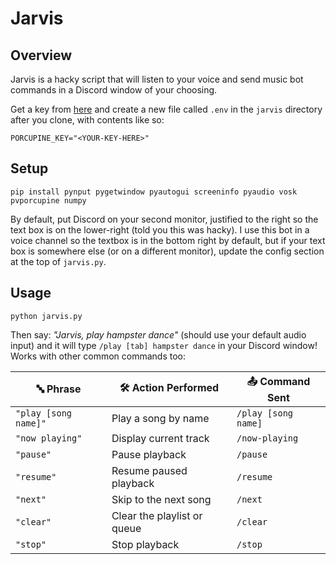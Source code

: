 # Jarvis

## Overview
Jarvis is a hacky script that will listen to your voice and send music bot commands in a Discord window of your choosing.

Get a key from [here]([url](https://console.picovoice.ai/signup)) and create a new file called `.env` in the `jarvis` directory after you clone, with contents like so:

`PORCUPINE_KEY="<YOUR-KEY-HERE>"`

## Setup
`pip install pynput pygetwindow pyautogui screeninfo pyaudio vosk pvporcupine numpy`

By default, put Discord on your second monitor, justified to the right so the text box is on the lower-right (told you this was hacky). I use this bot in a voice channel so the textbox is in the bottom right by default, but if your text box is somewhere else (or on a different monitor), update the config section at the top of `jarvis.py`.

## Usage
`python jarvis.py`

Then say: _"Jarvis, play hampster dance"_ (should use your default audio input) and it will type `/play [tab] hampster dance` in your Discord window! Works with other common commands too:

| 🔤 Phrase              | 🛠️ Action Performed               | 📤 Command Sent                              |
| ---------------------- | ---------------------------------- | --------------------------------------------- |
| `"play [song name]"`   | Play a song by name                | `/play [song name]`                           |
| `"now playing"`        | Display current track              | `/now-playing`                                |
| `"pause"`              | Pause playback                     | `/pause`                                      |
| `"resume"`             | Resume paused playback             | `/resume`                                     |
| `"next"`               | Skip to the next song              | `/next`                                       |
| `"clear"`              | Clear the playlist or queue        | `/clear`                                      |
| `"stop"`               | Stop playback                      | `/stop`                                       |
